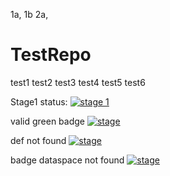1a, 1b
2a,

# TestRepo
test1
test2
test3
test4
test5
test6

Stage1 status: [![stage 1](https://vsrm.dev.azure.com/skalyanasundaram0144/_apis/public/Release/badge/ecc0f41f-8c3a-464f-b034-a3fd1709b44c/1/1)](https://vsrm.dev.azure.com/skalyanasundaram0144)

valid green badge [![stage](https://vsrm.dev.azure.com/kasubram1/_apis/public/Release/badge/44f92907-ec28-4105-8bca-b1d4acc9541b/1/1)](https://vsrm.dev.azure.com/kasubram1/_apis/public/Release/badge/44f92907-ec28-4105-8bca-b1d4acc9541b/1/1)

def not found [![stage](https://vsrm.dev.azure.com/kasubram1/_apis/public/Release/badge/44f92907-ec28-4105-8bca-b1d4acc9541b/1/1)](https://vsrm.dev.azure.com/kasubram1/_apis/public/Release/badge/44f92907-ec28-4105-8bca-b1d4acc9541b/1000/1)

badge dataspace not found [![stage](https://vsrm.dev.azure.com/kasubram1/_apis/public/Release/badge/22ca24ba-b5a6-41c0-8633-eedce9a359c2/1/1)](https://vsrm.dev.azure.com/kasubram1/_apis/public/Release/badge/22ca24ba-b5a6-41c0-8633-eedce9a359c2/1/1)

